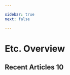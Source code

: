 ```yaml
---

sidebar: true
next: false

---
```


# Etc. Overview

## Recent Articles 10

<RecentArticlesContents/>


